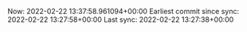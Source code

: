 Now: 2022-02-22 13:37:58.961094+00:00 Earliest commit since sync: 2022-02-22 13:27:58+00:00 Last sync: 2022-02-22 13:27:38+00:00
